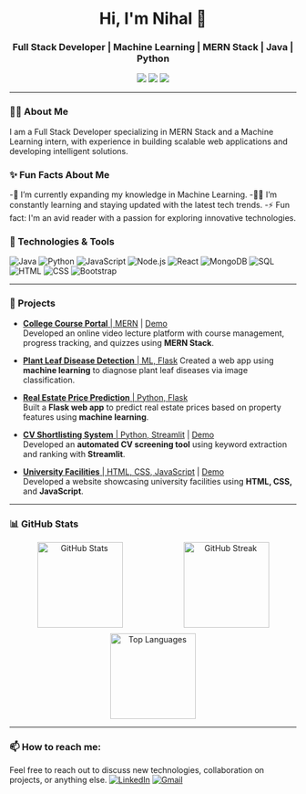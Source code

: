 <h1 align="center">Hi, I'm Nihal 👋</h1>
<h3 align="center">Full Stack Developer | Machine Learning | MERN Stack | Java | Python</h3>

<p align="center">
  <a href="https://github.com/nihalsathawane2003"><img src="https://img.shields.io/github/followers/nihalsathawane2003?label=Follow&style=social"></a>
  <a href="https://linkedin.com/in/nihal-sathawane"><img src="https://img.shields.io/badge/-LinkedIn-blue?style=flat-square&logo=Linkedin&logoColor=white"></a>
  <a href="mailto:nihalsathawane2003@gmail.com"><img src="https://img.shields.io/badge/-Gmail-red?style=flat-square&logo=Gmail&logoColor=white"></a>
</p>

---

### 👨‍💻 About Me

I am a Full Stack Developer specializing in MERN Stack and a Machine Learning intern, with experience in building scalable web applications and developing intelligent solutions.

### ✨ Fun Facts About Me
-🌱 I’m currently expanding my knowledge in Machine Learning.
-🧑‍💻 I’m constantly learning and staying updated with the latest tech trends.
-⚡ Fun fact: I'm an avid reader with a passion for exploring innovative technologies.

### 🔧 Technologies & Tools

![Java](https://img.shields.io/badge/-Java-333333?style=flat&logo=openjdk)
![Python](https://img.shields.io/badge/-Python-333333?style=flat&logo=python)
![JavaScript](https://img.shields.io/badge/-JavaScript-333333?style=flat&logo=javascript)
![Node.js](https://img.shields.io/badge/-Node.js-333333?style=flat&logo=node.js)
![React](https://img.shields.io/badge/-React-333333?style=flat&logo=react)
![MongoDB](https://img.shields.io/badge/-MongoDB-333333?style=flat&logo=mongodb)
![SQL](https://img.shields.io/badge/-SQL-333333?style=flat&logo=postgresql)
![HTML](https://img.shields.io/badge/-HTML-333333?style=flat&logo=html5)
![CSS](https://img.shields.io/badge/-CSS-333333?style=flat&logo=css3)
![Bootstrap](https://img.shields.io/badge/-Bootstrap-333333?style=flat&logo=bootstrap)

---

### 🚀 Projects 

- [**College Course Portal** | MERN](https://github.com/nihalsathawane2003/LMS-Portal_College) | [Demo](https://collegelmsportal.netlify.app)  
  Developed an online video lecture platform with course management, progress tracking, and quizzes using **MERN Stack**.

- [**Plant Leaf Disease Detection** | ML, Flask](https://github.com/nihalsathawane2003/Plant_leaf_desease_detection)
  Created a web app using **machine learning** to diagnose plant leaf diseases via image classification.

- [**Real Estate Price Prediction** | Python, Flask](https://github.com/nihalsathawane2003/Real_State_price_prediction)  
  Built a **Flask web app** to predict real estate prices based on property features using **machine learning**.

- [**CV Shortlisting System** | Python, Streamlit](https://github.com/nihalsathawane2003/CV-Shortlisting-System) | [Demo](https:nihalsathawane2003-cv-shortlisting-system-app-yxqpfp.streamlit.app)  
  Developed an **automated CV screening tool** using keyword extraction and ranking with **Streamlit**.

- [**University Facilities** | HTML, CSS, JavaScript](https://github.com/nihalsathawane2003/university_facilities) | [Demo](https://nihalsathawane2003.github.io/university_facilities/)  
  Developed a website showcasing university facilities using **HTML, CSS,** and **JavaScript**.


---

### 📊 GitHub Stats

<div align="center" style="display: flex; flex-wrap: wrap; justify-content: center; gap: 10px;">
  <img src="https://github-readme-stats.vercel.app/api?username=nihalsathawane2003&show_icons=true&theme=radical&count_private=true" alt="GitHub Stats" style="flex: 1 1 48%; height: 150px; box-sizing: border-box;" />
  <img src="https://github-readme-streak-stats.herokuapp.com/?user=nihalsathawane2003&theme=radical" alt="GitHub Streak" style="flex: 1 1 48%; height: 150px; box-sizing: border-box;" />
</div>

<div align="center" style="margin-top: 10px;">
  <img src="https://github-readme-stats.vercel.app/api/top-langs/?username=nihalsathawane2003&layout=compact&theme=radical" alt="Top Languages" style="flex: 1 1 100%; height: 150px;" />
</div>

---

### 📫 How to reach me:
Feel free to reach out to discuss new technologies, collaboration on projects, or anything else.
[![LinkedIn](https://img.shields.io/badge/-LinkedIn-blue?style=flat-square&logo=Linkedin&logoColor=white&link=https://www.linkedin.com/in/nihalsathawane2003)](https://www.linkedin.com/in/nihalsathawane2003)
[![Gmail](https://img.shields.io/badge/-Gmail-red?style=flat-square&logo=Gmail&logoColor=white&link=mailto:nihalsathawane2003@gmail.com)](mailto:nihalsathawane2003@gmail.com)

